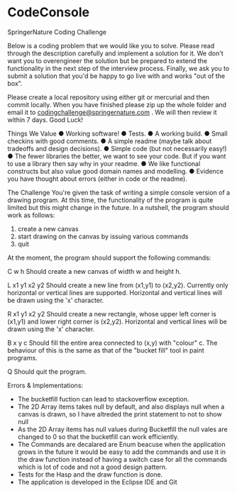 # CodeConsole

SpringerNature Coding Challenge

Below is a coding problem that we would like you to solve. Please read through the
description carefully and implement a solution for it. We don't want you to overengineer
the solution but be prepared to extend the functionality in the next step of the interview process.
Finally, we ask you to submit a solution that you'd be happy to go live with and works "out of
the box”.

Please create a local repository using either git or mercurial and then commit locally. When
you have finished please zip up the whole folder and email it to
codingchallenge@springernature.com . We will then review it within 7 days.
Good Luck!

Things We Value
● Working software!
● Tests.
● A working build.
● Small checkins with good comments.
● A simple readme (maybe talk about tradeoffs and design decisions).
● Simple code (but not necessarily easy!)
● The fewer libraries the better, we want to see your code. But if you want to use a
library then say why in your readme.
● We like functional constructs but also value good domain names and modelling.
● Evidence you have thought about errors (either in code or the readme).

The Challenge
You're given the task of writing a simple console version of a drawing program. At this time,
the functionality of the program is quite limited but this might change in the future. In a
nutshell, the program should work as follows:

1. create a new canvas
2. start drawing on the canvas by issuing various commands
3. quit

At the moment, the program should support the following commands:

C w h Should create a new canvas of width w and height h.

L x1 y1 x2 y2 Should create a new line from (x1,y1) to (x2,y2). Currently only
horizontal or vertical lines are supported. Horizontal and vertical lines
will be drawn using the 'x' character.

R x1 y1 x2 y2 Should create a new rectangle, whose upper left corner is (x1,y1) and
lower right corner is (x2,y2). Horizontal and vertical lines will be drawn
using the 'x' character.

B x y c Should fill the entire area connected to (x,y) with "colour" c. The
behaviour of this is the same as that of the "bucket fill" tool in paint
programs.

Q Should quit the program.

Errors & Implementations:

* The bucketfill fuction can lead to stackoverflow exception.
* The 2D Array items takes null by default, and also displays null when a canvas is drawn, so I have altreded the print statement to not to show null
* As the 2D Array items has null values during Bucketfill the null vales are changed to 0 so that the bucketfill can work efficiently.
* The Commands are decalared are Enum beacuse when the application grows in the future it would be easy to add the commands and use it in the draw function instead of having a switch case for all the commands which is lot of code and not a good design pattern.
* Tests for the Hasp and the draw function is done.
* The application is developed in the Eclipse IDE and Git
